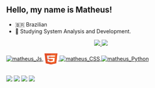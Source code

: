 ## Hello, my name is Matheus!
   - 🇧🇷 Brazilian <br>
   - 📘 Studying System Analysis and Development.
<div align="center">
  <a href="https://github.com/Gleidson-Barreto">
  <img height="180em" src="https://github-readme-stats.vercel.app/api?username=Gleidson-Barreto&show_icons=true&theme=dark&include_all_commits=true&count_private=true"/>
  <img height="180em" src="https://github-readme-stats.vercel.app/api/top-langs/?username=Gleidson-Barreto&layout=compact&langs_count=7&theme=dark"/>
</div>
  
  <div style="display: inline_block"><br>
  <img align="center" alt="matheus_Js" height="30" width="40" src="https://cdn.jsdelivr.net/gh/devicons/devicon/icons/javascript/javascript-original.svg">
  <img align="center" alt="matheus_HTML" height="30" width="40" src="https://raw.githubusercontent.com/devicons/devicon/master/icons/html5/html5-original.svg">
  <img align="center" alt="matheus_CSS" height="30" width="40" src="https://cdn.jsdelivr.net/gh/devicons/devicon/icons/css3/css3-original.svg">
  <img align="center" alt="matheus_Python" height="30" width="40" src="https://cdn.jsdelivr.net/gh/devicons/devicon/icons/python/python-original.svg">
</div> 
  
  ##
  
<div> 
  <a href="https://www.instagram.com/gleidsonmatheus1/" target="_blank"><img src="https://img.shields.io/badge/-Instagram-%23E4405F?style=for-the-badge&logo=instagram&logoColor=white" target="_blank"></a>
 <a href="" target="_blank"><img src="https://img.shields.io/badge/Discord-7289DA?style=for-the-badge&logo=discord&logoColor=white" target="_blank"></a> 
  <a href = "mailto:gleidsonbarreto77@gmail.com"><img src="https://img.shields.io/badge/-Gmail-%23333?style=for-the-badge&logo=gmail&logoColor=white" target="_blank"></a>
  <a href="https://www.linkedin.com/in/gleidson-barreto-45680a20b/" target="_blank"><img src="https://img.shields.io/badge/-LinkedIn-%230077B5?style=for-the-badge&logo=linkedin&logoColor=white" target="_blank"></a>   
</div>

